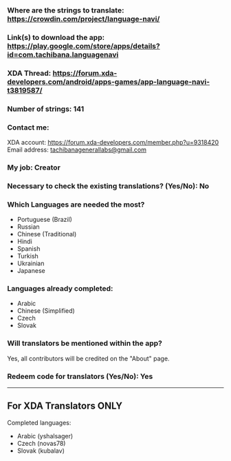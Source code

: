 <!-- Provide a public accessible link, where the translation can be discussed and improved. (paid platforms are not allowed) -->
### Where are the strings to translate: https://crowdin.com/project/language-navi/

### Link(s) to download the app: https://play.google.com/store/apps/details?id=com.tachibana.languagenavi

<!-- Optional -->
### XDA Thread: https://forum.xda-developers.com/android/apps-games/app-language-navi-t3819587/

### Number of strings: 141

<!-- Provide an email address, your account on social networks...-->
### Contact me:
XDA account: https://forum.xda-developers.com/member.php?u=9318420  
Email address: tachibanagenerallabs@gmail.com

<!-- Tell us if you are the main developer, community manager, designer,...-->
### My job: Creator

<!-- If you only want to receive translations for untranslated strings only -->
### Necessary to check the existing translations? (Yes/No): No

<!-- Optional -->
### Which Languages are needed the most?
* Portuguese (Brazil)
* Russian
* Chinese (Traditional)
* Hindi
* Spanish
* Turkish
* Ukrainian
* Japanese

### Languages already completed:
* Arabic
* Chinese (Simplified)
* Czech
* Slovak

<!-- Credits are always appreciated -->
### Will translators be mentioned within the app?
Yes, all contributors will be credited on the "About" page.
<!-- Some developers offer redeem codes to thank translators and/or to help them to translate strings that are specific to PRO features. Please explain how to request one -->
### Redeem code for translators (Yes/No): Yes

***

## For XDA Translators ONLY
Completed languages:
<!-- Add your XDA username next to your language(s) -->
* Arabic (yshalsager)
* Czech (novas78)
* Slovak (kubalav)

